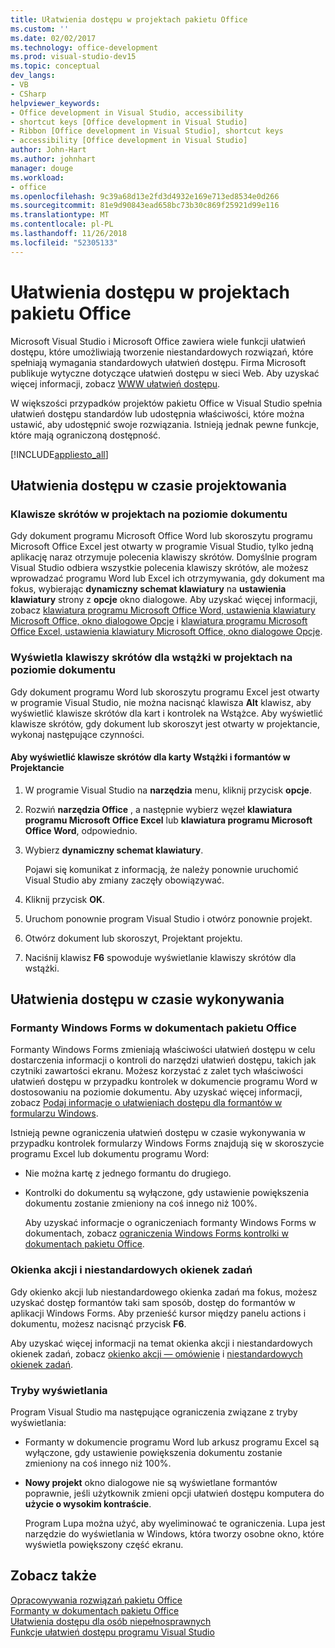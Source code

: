 ```yaml
---
title: Ułatwienia dostępu w projektach pakietu Office
ms.custom: ''
ms.date: 02/02/2017
ms.technology: office-development
ms.prod: visual-studio-dev15
ms.topic: conceptual
dev_langs:
- VB
- CSharp
helpviewer_keywords:
- Office development in Visual Studio, accessibility
- shortcut keys [Office development in Visual Studio]
- Ribbon [Office development in Visual Studio], shortcut keys
- accessibility [Office development in Visual Studio]
author: John-Hart
ms.author: johnhart
manager: douge
ms.workload:
- office
ms.openlocfilehash: 9c39a68d13e2fd3d4932e169e713ed8534e0d266
ms.sourcegitcommit: 81e9d90843ead658bc73b30c869f25921d99e116
ms.translationtype: MT
ms.contentlocale: pl-PL
ms.lasthandoff: 11/26/2018
ms.locfileid: "52305133"
---
```

# <a name="accessibility-in-office-projects"></a>Ułatwienia dostępu w projektach pakietu Office
  Microsoft Visual Studio i Microsoft Office zawiera wiele funkcji ułatwień dostępu, które umożliwiają tworzenie niestandardowych rozwiązań, które spełniają wymagania standardowych ułatwień dostępu. Firma Microsoft publikuje wytyczne dotyczące ułatwień dostępu w sieci Web. Aby uzyskać więcej informacji, zobacz [WWW ułatwień dostępu](http://go.microsoft.com/fwlink/?LinkID=37113).  

 W większości przypadków projektów pakietu Office w Visual Studio spełnia ułatwień dostępu standardów lub udostępnia właściwości, które można ustawić, aby udostępnić swoje rozwiązania. Istnieją jednak pewne funkcje, które mają ograniczoną dostępność.  

 [!INCLUDE[appliesto_all](../vsto/includes/appliesto-all-md.md)]  

## <a name="accessibility-at-design-time"></a>Ułatwienia dostępu w czasie projektowania  

### <a name="use-shortcut-keys-in-document-level-projects"></a>Klawisze skrótów w projektach na poziomie dokumentu  
 Gdy dokument programu Microsoft Office Word lub skoroszytu programu Microsoft Office Excel jest otwarty w programie Visual Studio, tylko jedną aplikację naraz otrzymuje polecenia klawiszy skrótów. Domyślnie program Visual Studio odbiera wszystkie polecenia klawiszy skrótów, ale możesz wprowadzać programu Word lub Excel ich otrzymywania, gdy dokument ma fokus, wybierając **dynamiczny schemat klawiatury** na **ustawienia klawiatury** strony z **opcje** okno dialogowe. Aby uzyskać więcej informacji, zobacz [klawiatura programu Microsoft Office Word, ustawienia klawiatury Microsoft Office, okno dialogowe Opcje](../vsto/microsoft-office-word-keyboard-microsoft-office-keyboard-settings-options-dialog-box.md) i [klawiatura programu Microsoft Office Excel, ustawienia klawiatury Microsoft Office, okno dialogowe Opcje](../vsto/microsoft-office-excel-keyboard-microsoft-office-keyboard-settings-options-dialog-box.md).  

### <a name="display-shortcut-keys-for-the-ribbon-in-document-level-projects"></a>Wyświetla klawiszy skrótów dla wstążki w projektach na poziomie dokumentu  
 Gdy dokument programu Word lub skoroszytu programu Excel jest otwarty w programie Visual Studio, nie można nacisnąć klawisza **Alt** klawisz, aby wyświetlić klawisze skrótów dla kart i kontrolek na Wstążce. Aby wyświetlić klawisze skrótów, gdy dokument lub skoroszyt jest otwarty w projektancie, wykonaj następujące czynności.  

#### <a name="to-view-shortcut-keys-for-ribbon-tabs-and-controls-in-the-designer"></a>Aby wyświetlić klawisze skrótów dla karty Wstążki i formantów w Projektancie  

1.  W programie Visual Studio na **narzędzia** menu, kliknij przycisk **opcje**.  

2.  Rozwiń **narzędzia Office** , a następnie wybierz węzeł **klawiatura programu Microsoft Office Excel** lub **klawiatura programu Microsoft Office Word**, odpowiednio.  

3.  Wybierz **dynamiczny schemat klawiatury**.  

     Pojawi się komunikat z informacją, że należy ponownie uruchomić Visual Studio aby zmiany zaczęły obowiązywać.  

4.  Kliknij przycisk **OK**.  

5.  Uruchom ponownie program Visual Studio i otwórz ponownie projekt.  

6.  Otwórz dokument lub skoroszyt, Projektant projektu.  

7.  Naciśnij klawisz **F6** spowoduje wyświetlanie klawiszy skrótów dla wstążki.  

## <a name="accessibility-at-runtime"></a>Ułatwienia dostępu w czasie wykonywania  

### <a name="windows-forms-controls-on-office-documents"></a>Formanty Windows Forms w dokumentach pakietu Office  
 Formanty Windows Forms zmieniają właściwości ułatwień dostępu w celu dostarczenia informacji o kontroli do narzędzi ułatwień dostępu, takich jak czytniki zawartości ekranu. Możesz korzystać z zalet tych właściwości ułatwień dostępu w przypadku kontrolek w dokumencie programu Word w dostosowaniu na poziomie dokumentu. Aby uzyskać więcej informacji, zobacz [Podaj informacje o ułatwieniach dostępu dla formantów w formularzu Windows](/dotnet/framework/winforms/controls/providing-accessibility-information-for-controls-on-a-windows-form).  

 Istnieją pewne ograniczenia ułatwień dostępu w czasie wykonywania w przypadku kontrolek formularzy Windows Forms znajdują się w skoroszycie programu Excel lub dokumentu programu Word:  

- Nie można kartę z jednego formantu do drugiego.  

- Kontrolki do dokumentu są wyłączone, gdy ustawienie powiększenia dokumentu zostanie zmieniony na coś innego niż 100%.  

  Aby uzyskać informacje o ograniczeniach formanty Windows Forms w dokumentach, zobacz [ograniczenia Windows Forms kontrolki w dokumentach pakietu Office](../vsto/limitations-of-windows-forms-controls-on-office-documents.md).  

### <a name="actions-panes-and-custom-task-panes"></a>Okienka akcji i niestandardowych okienek zadań  
 Gdy okienko akcji lub niestandardowego okienka zadań ma fokus, możesz uzyskać dostęp formantów taki sam sposób, dostęp do formantów w aplikacji Windows Forms. Aby przenieść kursor między panelu actions i dokumentu, możesz nacisnąć przycisk **F6**.  

 Aby uzyskać więcej informacji na temat okienka akcji i niestandardowych okienek zadań, zobacz [okienko akcji ― omówienie](../vsto/actions-pane-overview.md) i [niestandardowych okienek zadań](../vsto/custom-task-panes.md).  

### <a name="display-modes"></a>Tryby wyświetlania  
 Program Visual Studio ma następujące ograniczenia związane z tryby wyświetlania:  

- Formanty w dokumencie programu Word lub arkusz programu Excel są wyłączone, gdy ustawienie powiększenia dokumentu zostanie zmieniony na coś innego niż 100%.  

- **Nowy projekt** okno dialogowe nie są wyświetlane formantów poprawnie, jeśli użytkownik zmieni opcji ułatwień dostępu komputera do **użycie o wysokim kontraście**.  

  Program Lupa można użyć, aby wyeliminować te ograniczenia. Lupa jest narzędzie do wyświetlania w Windows, która tworzy osobne okno, które wyświetla powiększony część ekranu.  

## <a name="see-also"></a>Zobacz także  
 [Opracowywania rozwiązań pakietu Office](../vsto/developing-office-solutions.md)   
 [Formanty w dokumentach pakietu Office](../vsto/controls-on-office-documents.md)   
 [Ułatwienia dostępu dla osób niepełnosprawnych](/visualstudio/ide/reference/accessibility-for-people-with-disabilities)   
 [Funkcje ułatwień dostępu programu Visual Studio](/visualstudio/ide/reference/accessibility-features-of-visual-studio)  
